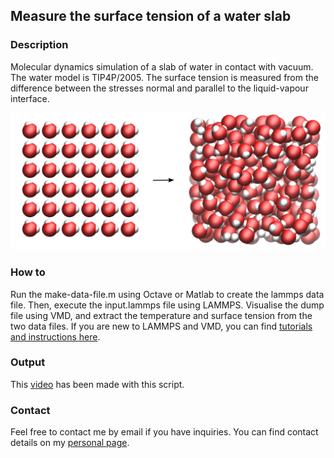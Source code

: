 ## Measure the surface tension of a water slab

### Description

Molecular dynamics simulation of a slab of water in contact with vacuum. The water model is TIP4P/2005. The surface tension is measured from the difference between the stresses normal and parallel to the liquid-vapour interface. 

![Algorithm schema](./water-vapour.png)

### How to

Run the make-data-file.m using Octave or Matlab to create the lammps data file. Then, execute the input.lammps file using LAMMPS. Visualise the dump file using  VMD, and extract the temperature and surface tension from the two data files. If you are new to LAMMPS and VMD, you can find [tutorials and instructions here](https://lammpstutorials.github.io/).

### Output

This [video](https://www.youtube.com/watch?v=l_APjA5_wZc) has been made with this script.

### Contact

Feel free to contact me by email if you have inquiries. You can find contact details on my [personal page](https://simongravelle.github.io/).
